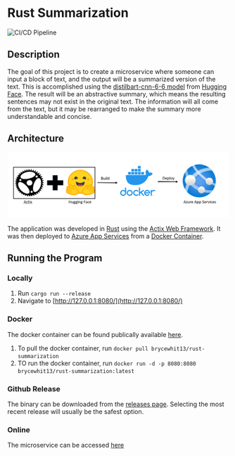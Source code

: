 # Rust Summarization

![CI/CD Pipeline](https://github.com/brycewhit13/rust-miniprojects/actions/workflows/rust.yml/badge.svg)

## Description

The goal of this project is to create a microservice where someone can input a block of text, and the output will be a summarized version of the text. This is accomplished using the [distilbart-cnn-6-6 model](https://huggingface.co/sshleifer/distilbart-cnn-6-6) from [Hugging Face](https://huggingface.co/). The result will be an abstractive summary, which means the resulting sentences may not exist in the original text. The information will all come from the text, but it may be rearranged to make the summary more understandable and concise.

## Architecture

![Architecture Diagram](imgs/architecture_diagram.png)

The application was developed in [Rust](https://www.rust-lang.org/) using the [Actix Web Framework](https://actix.rs/). It was then deployed to [Azure App Services](https://azure.microsoft.com/en-us/products/app-service/) from a [Docker Container](https://www.docker.com/resources/what-container/#:~:text=A%20Docker%20container%20image%20is,tools%2C%20system%20libraries%20and%20settings.).

## Running the Program

### Locally

1. Run `cargo run --release`
2. Navigate to [http://127.0.0.1:8080/](http://127.0.0.1:8080/)

### Docker

The docker container can be found publically available [here](https://hub.docker.com/r/brycewhit13/rust-summarization).

1. To pull the docker container, run `docker pull brycewhit13/rust-summarization`
2. TO run the docker container, run `docker run -d -p 8080:8080 brycewhit13/rust-summarization:latest`

### Github Release

The binary can be downloaded from the [releases page](https://github.com/brycewhit13/rust-summarization/releases). Selecting the most recent release will usually be the safest option.

### Online

The microservice can be accessed [here](https://rust-summarization-bsw31.azurewebsites.net/)
